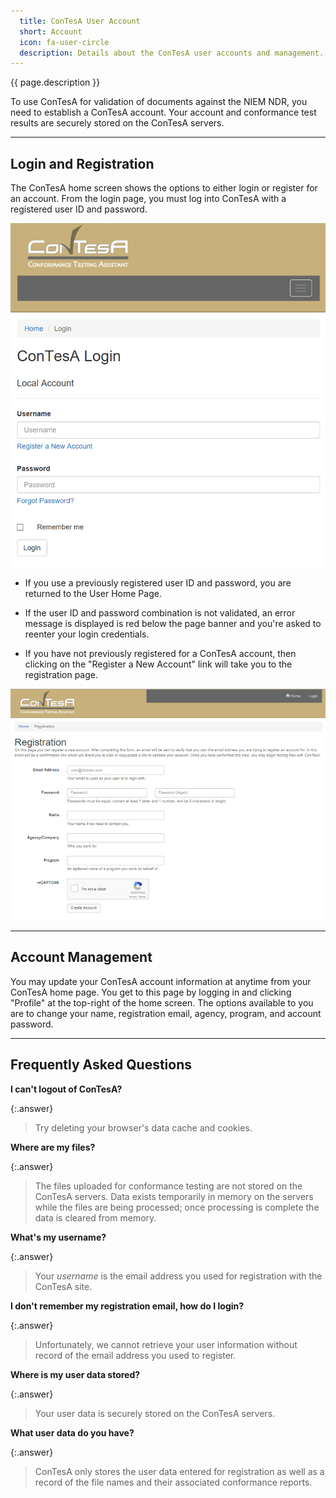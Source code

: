 ```yaml
---
  title: ConTesA User Account
  short: Account
  icon: fa-user-circle
  description: Details about the ConTesA user accounts and management.
---
```


{{ page.description }}

To use ConTesA for validation of documents against the NIEM NDR,
you need to establish a ConTesA account. Your account and
conformance test results are securely stored on the ConTesA
servers.

-------------

## Login and Registration

The ConTesA home screen shows the options to either login or register for an account. From the login page, you must log into ConTesA with a registered user ID and password.

[![Image of the ConTesA Login Page](assets/contesa_login.png
   "ConTesA Login Page")]({{site.data.links.contesa}}/login)

- If you use a previously registered user ID and password, you are returned to the User Home Page.

- If the user ID and password combination is not validated, an error message is displayed is red below the page banner and you're asked to reenter your login credentials.

- If you have not previously registered for a ConTesA account, then clicking on the "Register a New Account" link will take you to the registration page.

[![Image of the ConTesA Account Registration Page](assets/contesa_registration.png
   "ConTesA Account Registration Page")]({{site.data.links.contesa}}/registration)

-------------

## Account Management

You may update your ConTesA account information at anytime from your ConTesA home page. You get to this page by logging in and clicking "Profile" at the top-right of the home screen. The options available to you are to change your name, registration email, agency, program, and account password.

-------------

## Frequently Asked Questions

**I can't logout of ConTesA?**

{:.answer}
> Try deleting your browser's data cache and cookies.

**Where are my files?**

{:.answer}
> The files uploaded for conformance testing are not stored on the
> ConTesA servers. Data exists temporarily in memory on the servers
> while the files are being processed; once processing is complete
> the data is cleared from memory.

**What's my username?**

{:.answer}
> Your *username* is the email address you used for registration
> with the ConTesA site.

**I don't remember my registration email, how do I login?**

{:.answer}
> Unfortunately, we cannot retrieve your user information without
> record of the email address you used to register.

**Where is my user data stored?**

{:.answer}
> Your user data is securely stored on the ConTesA servers.

**What user data do you have?**

{:.answer}
> ConTesA only stores the user data entered for registration as
> well as a record of the file names and their associated
> conformance reports.
